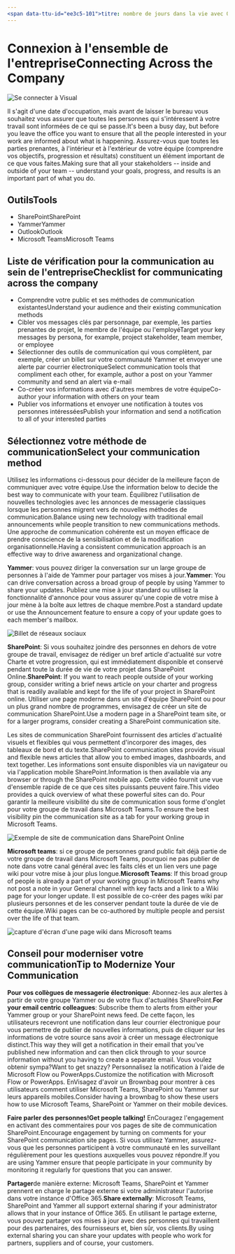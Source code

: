 ```yaml
---
<span data-ttu-id="ee3c5-101">titre: nombre de jours dans la vie avec Office 365-connexion dans la description de l'entreprise: # étapes rapides pour être prêt pour la journée à l'aide d'Office 365 auteur: {github-ID} # karuanag ms. Author: {ms-alias} # karuanag ms. Date: {@date}           # 02/01/2019 ms. rubrique: Getting-Started # How-to</span><span class="sxs-lookup"><span data-stu-id="ee3c5-101">title:                     # Day in the Life with Office 365 - Connecting Across the Company description:               # Quick steps to be ready for the day at hand with Office 365 author: {github-id}        # karuanag ms.author: {ms-alias}      # karuanag ms.date: {@date}           # 02/01/2019 ms.topic: getting-started  # how-to</span></span>
---
```


# <a name="connecting-across-the-company"></a><span data-ttu-id="ee3c5-102">Connexion à l'ensemble de l'entreprise</span><span class="sxs-lookup"><span data-stu-id="ee3c5-102">Connecting Across the Company</span></span>

![Se connecter à Visual](media/ditl_crosscompany.png)

<span data-ttu-id="ee3c5-104">Il s'agit d'une date d'occupation, mais avant de laisser le bureau vous souhaitez vous assurer que toutes les personnes qui s'intéressent à votre travail sont informées de ce qui se passe.</span><span class="sxs-lookup"><span data-stu-id="ee3c5-104">It's been a busy day, but before you leave the office you want to ensure that all the people interested in your work are informed about what is happening.</span></span> <span data-ttu-id="ee3c5-105">Assurez-vous que toutes les parties prenantes, à l'intérieur et à l'extérieur de votre équipe (comprendre vos objectifs, progression et résultats) constituent un élément important de ce que vous faites.</span><span class="sxs-lookup"><span data-stu-id="ee3c5-105">Making sure that all your stakeholders -- inside and outside of your team -- understand your goals, progress, and results is an important part of what you do.</span></span>  

## <a name="tools"></a><span data-ttu-id="ee3c5-106">Outils</span><span class="sxs-lookup"><span data-stu-id="ee3c5-106">Tools</span></span>
- <span data-ttu-id="ee3c5-107">SharePoint</span><span class="sxs-lookup"><span data-stu-id="ee3c5-107">SharePoint</span></span>
- <span data-ttu-id="ee3c5-108">Yammer</span><span class="sxs-lookup"><span data-stu-id="ee3c5-108">Yammer</span></span>
- <span data-ttu-id="ee3c5-109">Outlook</span><span class="sxs-lookup"><span data-stu-id="ee3c5-109">Outlook</span></span>
- <span data-ttu-id="ee3c5-110">Microsoft Teams</span><span class="sxs-lookup"><span data-stu-id="ee3c5-110">Microsoft Teams</span></span> 

## <a name="checklist-for-communicating-across-the-company"></a><span data-ttu-id="ee3c5-111">Liste de vérification pour la communication au sein de l'entreprise</span><span class="sxs-lookup"><span data-stu-id="ee3c5-111">Checklist for communicating across the company</span></span>
- <span data-ttu-id="ee3c5-112">Comprendre votre public et ses méthodes de communication existantes</span><span class="sxs-lookup"><span data-stu-id="ee3c5-112">Understand your audience and their existing communication methods</span></span>
- <span data-ttu-id="ee3c5-113">Cibler vos messages clés par personnage, par exemple, les parties prenantes de projet, le membre de l'équipe ou l'employé</span><span class="sxs-lookup"><span data-stu-id="ee3c5-113">Target your key messages by persona, for example, project stakeholder, team member, or employee</span></span>
- <span data-ttu-id="ee3c5-114">Sélectionner des outils de communication qui vous complètent, par exemple, créer un billet sur votre communauté Yammer et envoyer une alerte par courrier électronique</span><span class="sxs-lookup"><span data-stu-id="ee3c5-114">Select communication tools that compliment each other, for example, author a post on your Yammer community and send an alert via e-mail</span></span> 
- <span data-ttu-id="ee3c5-115">Co-créer vos informations avec d'autres membres de votre équipe</span><span class="sxs-lookup"><span data-stu-id="ee3c5-115">Co-author your information with others on your team</span></span>
- <span data-ttu-id="ee3c5-116">Publier vos informations et envoyer une notification à toutes vos personnes intéressées</span><span class="sxs-lookup"><span data-stu-id="ee3c5-116">Publish your information and send a notification to all of your interested parties</span></span> 
 
## <a name="select-your-communication-method"></a><span data-ttu-id="ee3c5-117">Sélectionnez votre méthode de communication</span><span class="sxs-lookup"><span data-stu-id="ee3c5-117">Select your communication method</span></span>
<span data-ttu-id="ee3c5-118">Utilisez les informations ci-dessous pour décider de la meilleure façon de communiquer avec votre équipe.</span><span class="sxs-lookup"><span data-stu-id="ee3c5-118">Use the information below to decide the best way to communicate with your team.</span></span> <span data-ttu-id="ee3c5-119">Équilibrez l'utilisation de nouvelles technologies avec les annonces de messagerie classiques lorsque les personnes migrent vers de nouvelles méthodes de communication.</span><span class="sxs-lookup"><span data-stu-id="ee3c5-119">Balance using new technology with traditional email announcements while people transition to new communications methods.</span></span> <span data-ttu-id="ee3c5-120">Une approche de communication cohérente est un moyen efficace de prendre conscience de la sensibilisation et de la modification organisationnelle.</span><span class="sxs-lookup"><span data-stu-id="ee3c5-120">Having a consistent communication approach is an effective way to drive awareness and organizational change.</span></span> 

<span data-ttu-id="ee3c5-121">**Yammer**: vous pouvez diriger la conversation sur un large groupe de personnes à l'aide de Yammer pour partager vos mises à jour.</span><span class="sxs-lookup"><span data-stu-id="ee3c5-121">**Yammer**: You can drive conversation across a broad group of people by using Yammer to share your updates.</span></span> <span data-ttu-id="ee3c5-122">Publiez une mise à jour standard ou utilisez la fonctionnalité d'annonce pour vous assurer qu'une copie de votre mise à jour mène à la boîte aux lettres de chaque membre.</span><span class="sxs-lookup"><span data-stu-id="ee3c5-122">Post a standard update or use the Announcement feature to ensure a copy of your update goes to each member's mailbox.</span></span> 

![Billet de réseaux sociaux](media/ditl_IT-Service-News.png)

<span data-ttu-id="ee3c5-124">**SharePoint**: Si vous souhaitez joindre des personnes en dehors de votre groupe de travail, envisagez de rédiger un bref article d'actualité sur votre Charte et votre progression, qui est immédiatement disponible et conservé pendant toute la durée de vie de votre projet dans SharePoint Online.</span><span class="sxs-lookup"><span data-stu-id="ee3c5-124">**SharePoint**: If you want to reach people outside of your  working group, consider writing a brief news article on your charter and progress that is readily available and kept for the life of your project in SharePoint online.</span></span> <span data-ttu-id="ee3c5-125">Utiliser une page moderne dans un site d'équipe SharePoint ou pour un plus grand nombre de programmes, envisagez de créer un site de communication SharePoint.</span><span class="sxs-lookup"><span data-stu-id="ee3c5-125">Use a modern page in a SharePoint team site, or for a larger programs, consider creating a SharePoint communication site.</span></span> 

<span data-ttu-id="ee3c5-126">Les sites de communication SharePoint fournissent des articles d'actualité visuels et flexibles qui vous permettent d'incorporer des images, des tableaux de bord et du texte.</span><span class="sxs-lookup"><span data-stu-id="ee3c5-126">SharePoint communication sites provide visual and flexible news articles that allow you to embed images, dashboards, and text together.</span></span> <span data-ttu-id="ee3c5-127">Les informations sont ensuite disponibles via un navigateur ou via l'application mobile SharePoint.</span><span class="sxs-lookup"><span data-stu-id="ee3c5-127">Information is then available via any browser or through the SharePoint mobile app.</span></span> <span data-ttu-id="ee3c5-128">Cette vidéo fournit une vue d'ensemble rapide de ce que ces sites puissants peuvent faire.</span><span class="sxs-lookup"><span data-stu-id="ee3c5-128">This video provides a quick overview of what these powerful sites can do.</span></span> <span data-ttu-id="ee3c5-129">Pour garantir la meilleure visibilité du site de communication sous forme d'onglet pour votre groupe de travail dans Microsoft Teams.</span><span class="sxs-lookup"><span data-stu-id="ee3c5-129">To ensure the best visibility pin the communication site as a tab for your working group in Microsoft Teams.</span></span>

![Exemple de site de communication dans SharePoint Online](media/ditl_Comm-Site.png)

<span data-ttu-id="ee3c5-131">**Microsoft teams**: si ce groupe de personnes grand public fait déjà partie de votre groupe de travail dans Microsoft Teams, pourquoi ne pas publier de note dans votre canal général avec les faits clés et un lien vers une page wiki pour votre mise à jour plus longue.</span><span class="sxs-lookup"><span data-stu-id="ee3c5-131">**Microsoft Teams**:  If this broad group of people is already a part of your working group in Microsoft Teams why not post a note in your General channel with key facts and a link to a Wiki page for your longer update.</span></span>  <span data-ttu-id="ee3c5-132">Il est possible de co-créer des pages wiki par plusieurs personnes et de les conserver pendant toute la durée de vie de cette équipe.</span><span class="sxs-lookup"><span data-stu-id="ee3c5-132">Wiki pages can be co-authored by multiple people and persist over the life of that team.</span></span> 

![capture d'écran d'une page wiki dans Microsoft teams](media/ditl_Teams-Wiki.png)

## <a name="tip-to-modernize-your-communication"></a><span data-ttu-id="ee3c5-134">Conseil pour moderniser votre communication</span><span class="sxs-lookup"><span data-stu-id="ee3c5-134">Tip to Modernize Your Communication</span></span>

<span data-ttu-id="ee3c5-135">**Pour vos collègues de messagerie électronique**: Abonnez-les aux alertes à partir de votre groupe Yammer ou de votre flux d'actualités SharePoint.</span><span class="sxs-lookup"><span data-stu-id="ee3c5-135">**For your email centric colleagues**: Subscribe them to alerts from either your Yammer group or your SharePoint news feed.</span></span>  <span data-ttu-id="ee3c5-136">De cette façon, les utilisateurs recevront une notification dans leur courrier électronique pour vous permettre de publier de nouvelles informations, puis de cliquer sur les informations de votre source sans avoir à créer un message électronique distinct.</span><span class="sxs-lookup"><span data-stu-id="ee3c5-136">This way they will get a notification in their email that you've published new information and can then click through to your source information without you having to create a separate email.</span></span>  <span data-ttu-id="ee3c5-137">Vous voulez obtenir sympa?</span><span class="sxs-lookup"><span data-stu-id="ee3c5-137">Want to get snazzy?</span></span>  <span data-ttu-id="ee3c5-138">Personnalisez la notification à l'aide de Microsoft Flow ou PowerApps.</span><span class="sxs-lookup"><span data-stu-id="ee3c5-138">Customize the notification with Microsoft Flow or PowerApps.</span></span> <span data-ttu-id="ee3c5-139">EnVisagez d'avoir un Brownbag pour montrer à ces utilisateurs comment utiliser Microsoft Teams, SharePoint ou Yammer sur leurs appareils mobiles.</span><span class="sxs-lookup"><span data-stu-id="ee3c5-139">Consider having a brownbag to show these users how to use Microsoft Teams, SharePoint or Yammer on their mobile devices.</span></span> 

<span data-ttu-id="ee3c5-140">**Faire parler des personnes!**</span><span class="sxs-lookup"><span data-stu-id="ee3c5-140">**Get people talking!**</span></span> <span data-ttu-id="ee3c5-141">EnCouragez l'engagement en activant des commentaires pour vos pages de site de communication SharePoint.</span><span class="sxs-lookup"><span data-stu-id="ee3c5-141">Encourage engagement by turning on comments for your SharePoint communication site pages.</span></span>  <span data-ttu-id="ee3c5-142">Si vous utilisez Yammer, assurez-vous que les personnes participent à votre communauté en les surveillant régulièrement pour les questions auxquelles vous pouvez répondre.</span><span class="sxs-lookup"><span data-stu-id="ee3c5-142">If you are using Yammer ensure that people participate in your community by monitoring it regularly for questions that you can answer.</span></span> 

<span data-ttu-id="ee3c5-143">**Partager**de manière externe: Microsoft Teams, SharePoint et Yammer prennent en charge le partage externe si votre administrateur l'autorise dans votre instance d'Office 365.</span><span class="sxs-lookup"><span data-stu-id="ee3c5-143">**Share externally**:  Microsoft Teams, SharePoint and Yammer all support external sharing if your administrator allows that in your instance of Office 365.</span></span>  <span data-ttu-id="ee3c5-144">En utilisant le partage externe, vous pouvez partager vos mises à jour avec des personnes qui travaillent pour des partenaires, des fournisseurs et, bien sûr, vos clients.</span><span class="sxs-lookup"><span data-stu-id="ee3c5-144">By using external sharing you can share your updates with people who work for partners, suppliers and of course, your customers.</span></span>